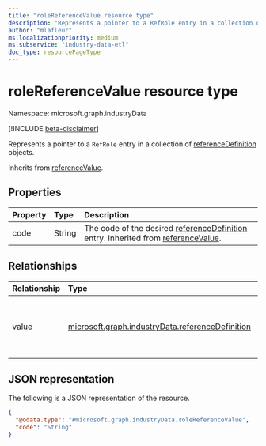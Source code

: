 ```yaml
---
title: "roleReferenceValue resource type"
description: "Represents a pointer to a RefRole entry in a collection of referenceDefinition objects."
author: "mlafleur"
ms.localizationpriority: medium
ms.subservice: "industry-data-etl"
doc_type: resourcePageType
---
```


# roleReferenceValue resource type

Namespace: microsoft.graph.industryData

[!INCLUDE [beta-disclaimer](../../includes/beta-disclaimer.md)]

Represents a pointer to a `RefRole` entry in a collection of [referenceDefinition](industrydata-referencedefinition.md) objects.

Inherits from [referenceValue](industrydata-referencevalue.md).

## Properties

| Property | Type   | Description                                                                                                                                                                          |
| :------- | :----- | :----------------------------------------------------------------------------------------------------------------------------------------------------------------------------------- |
| code     | String | The code of the desired [referenceDefinition](industrydata-referencedefinition.md) entry. Inherited from [referenceValue](industrydata-referencevalue.md). |

## Relationships

| Relationship | Type                                                                    | Description                                                                                                                          |
| :----------- | :---------------------------------------------------------------------- | :----------------------------------------------------------------------------------------------------------------------------------- |
| value        | [microsoft.graph.industryData.referenceDefinition](industrydata-referencedefinition.md) | Reference to the bound **referenceDefinition** entity. Inherited from [referenceValue](industrydata-referencevalue.md). |

## JSON representation

The following is a JSON representation of the resource.

<!-- {
  "blockType": "resource",
  "@odata.type": "microsoft.graph.industryData.roleReferenceValue"
}
-->

```json
{
  "@odata.type": "#microsoft.graph.industryData.roleReferenceValue",
  "code": "String"
}
```
